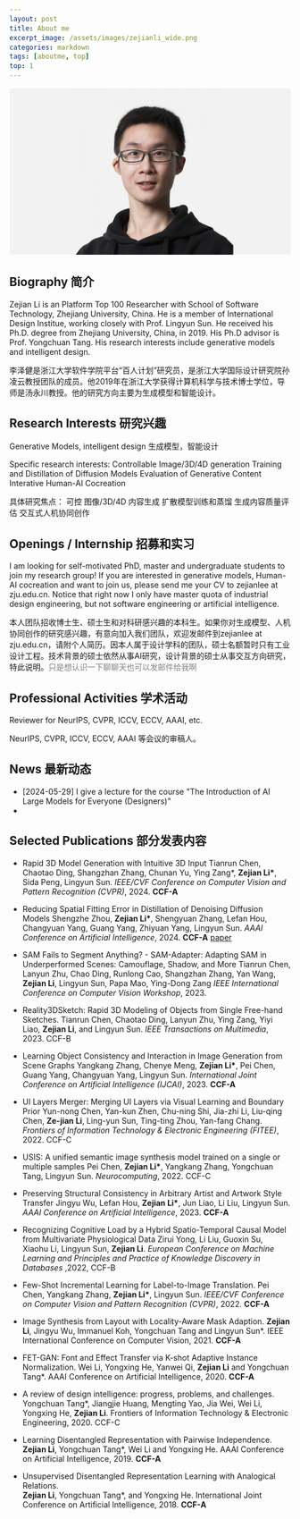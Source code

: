 ```yaml
---
layout: post
title: About me
excerpt_image: /assets/images/zejianli_wide.png
categories: markdown
tags: [aboutme, top]
top: 1
---
```


![banner](/assets/images/zejianli_wide.png)


## Biography 简介

Zejian Li is an Platform Top 100 Researcher with School of Software Technology, Zhejiang University, China. He is a member of International Design Institue, working closely with Prof. Lingyun Sun. He received his Ph.D. degree from Zhejiang University, China, in 2019. His Ph.D advisor is Prof. Yongchuan Tang. His research interests include generative models and intelligent design.

李泽健是浙江大学软件学院平台“百人计划”研究员，是浙江大学国际设计研究院孙凌云教授团队的成员。他2019年在浙江大学获得计算机科学与技术博士学位，导师是汤永川教授。他的研究方向主要为生成模型和智能设计。


## Research Interests 研究兴趣

Generative Models, intelligent design
生成模型，智能设计

Specific research interests:
    Controllable Image/3D/4D generation
    Training and Distillation of Diffusion Models
    Evaluation of Generative Content
    Interative Human-AI Cocreation

具体研究焦点：
    可控 图像/3D/4D 内容生成
    扩散模型训练和蒸馏
    生成内容质量评估
    交互式人机协同创作


## Openings / Internship  招募和实习

I am looking for self-motivated PhD, master and undergraduate students to join my research group! If you are interested in generative models, Human-AI cocreation and want to join us, please send me your CV to zejianlee at zju.edu.cn. Notice that right now I only have master quota of industrial design engineering, but not software engineering or artificial intelligence. 

本人团队招收博士生、硕士生和对科研感兴趣的本科生。如果你对生成模型、人机协同创作的研究感兴趣，有意向加入我们团队，欢迎发邮件到zejianlee at zju.edu.cn，请附个人简历。因本人属于设计学科的团队，硕士名额暂时只有工业设计工程。技术背景的硕士依然从事AI研究，设计背景的硕士从事交互方向研究，特此说明。<span style="color:grey;">只是想认识一下聊聊天也可以发邮件给我啊</span>


## Professional Activities 学术活动

Reviewer for NeurIPS, CVPR, ICCV, ECCV, AAAI, etc.

NeurIPS, CVPR, ICCV, ECCV, AAAI 等会议的审稿人。

## News 最新动态
* [2024-05-29] I give a lecture for the course "The Introduction of AI Large Models for Everyone (Designers)"
* 


## Selected Publications 部分发表内容

- Rapid 3D Model Generation with Intuitive 3D Input
Tianrun Chen, Chaotao Ding, Shangzhan Zhang, Chunan Yu, Ying Zang\*, **Zejian Li\***, Sida Peng, Lingyun Sun. 
*IEEE/CVF Conference on Computer Vision and Pattern Recognition (CVPR)*, 2024. **CCF-A**

- Reducing Spatial Fitting Error in Distillation of Denoising Diffusion Models
Shengzhe Zhou, **Zejian Li\***, Shengyuan Zhang, Lefan Hou, Changyuan Yang, Guang Yang, Zhiyuan Yang, Lingyun Sun.
*AAAI Conference on Artificial Intelligence*, 2024. **CCF-A**
[paper](https://ojs.aaai.org/index.php/AAAI/article/view/28602/29171)

- SAM Fails to Segment Anything? - SAM-Adapter: Adapting SAM in Underperformed Scenes: Camouflage, Shadow, and More
Tianrun Chen, Lanyun Zhu, Chao Ding, Runlong Cao, Shangzhan Zhang, Yan Wang, **Zejian Li**, Lingyun Sun, Papa Mao, Ying-Dong Zang
*IEEE International Conference on Computer Vision Workshop*, 2023.

- Reality3DSketch: Rapid 3D Modeling of Objects from Single Free-hand Sketches. 
Tianrun Chen, Chaotao Ding, Lanyun Zhu, Ying Zang, Yiyi Liao, **Zejian Li**, and Lingyun Sun.
*IEEE Transactions on Multimedia*, 2023. CCF-B

- Learning Object Consistency and Interaction in Image Generation from Scene Graphs
Yangkang Zhang, Chenye Meng, **Zejian Li\***, Pei Chen, Guang Yang, Changyuan Yang, Lingyun Sun. 
*International Joint Conference on Artificial Intelligence (IJCAI)*, 2023. **CCF-A**

- UI Layers Merger: Merging UI Layers via Visual Learning and Boundary Prior
Yun-nong Chen, Yan-kun Zhen, Chu-ning Shi, Jia-zhi Li, Liu-qing Chen, **Ze-jian Li**, Ling-yun Sun, Ting-ting Zhou, Yan-fang Chang. 
*Frontiers of Information Technology & Electronic Engineering (FITEE)*, 2022. CCF-C

- USIS: A unified semantic image synthesis model trained on a single or multiple samples
Pei Chen, **Zejian Li\***, Yangkang Zhang, Yongchuan Tang, Lingyun Sun. 
*Neurocomputing*, 2022. CCF-C

- Preserving Structural Consistency in Arbitrary Artist and Artwork Style Transfer
Jingyu Wu, Lefan Hou, **Zejian Li\***, Jun Liao, Li Liu, Lingyun Sun.
*AAAI Conference on Artificial Intelligence*, 2023. **CCF-A**

- Recognizing Cognitive Load by a Hybrid Spatio-Temporal Causal Model from Multivariate Physiological Data
Zirui Yong, Li Liu, Guoxin Su, Xiaohu Li, Lingyun Sun, **Zejian Li**. 
*European Conference on Machine Learning and Principles and Practice of Knowledge Discovery in Databases* ,2022, CCF-B

- Few-Shot Incremental Learning for Label-to-Image Translation. 
Pei Chen, Yangkang Zhang, **Zejian Li\***, Lingyun Sun. 
*IEEE/CVF Conference on Computer Vision and Pattern Recognition (CVPR)*, 2022.  **CCF-A**

- Image Synthesis from Layout with Locality-Aware Mask Adaption. 
**Zejian Li**, Jingyu Wu, Immanuel Koh, Yongchuan Tang and Lingyun Sun*. 
IEEE International Conference on Computer Vision, 2021.  **CCF-A**

- FET-GAN: Font and Effect Transfer via K-shot Adaptive Instance Normalization. 
Wei Li, Yongxing He, Yanwei Qi, **Zejian Li** and Yongchuan Tang*. 
AAAI Conference on Artificial Intelligence, 2020. **CCF-A**

- A review of design intelligence: progress, problems, and challenges.
Yongchuan Tang\*, Jiangjie Huang, Mengting Yao, Jia Wei, Wei Li, Yongxing He, **Zejian Li**. 
Frontiers of Information Technology & Electronic Engineering, 2020. CCF-C

- Learning Disentangled Representation with Pairwise Independence. 
**Zejian Li**, Yongchuan Tang\*, Wei Li and Yongxing He. 
AAAI Conference on Artificial Intelligence, 2019. **CCF-A**

- Unsupervised Disentangled Representation Learning with Analogical Relations.  
**Zejian Li**, Yongchuan Tang\*, and Yongxing He. 
International Joint Conference on Artificial Intelligence, 2018. **CCF-A**

<!-- 

## 
Paragraphs are separated by a blank line.

2nd paragraph. *Italic*, **bold**, and `monospace`. Itemized lists
look like:

  * this one
  * that one
  * the other one

Note that --- not considering the asterisk --- the actual text
content starts at 4-columns in.

> Block quotes are
> written like so.
>
> They can span multiple paragraphs,
> if you like.

Use 3 dashes for an em-dash. Use 2 dashes for ranges (ex., "it's all
in chapters 12--14"). Three dots ... will be converted to an ellipsis.
Unicode is supported. ☺



An h2 header
------------

Here's a numbered list:

 1. first item
 2. second item
 3. third item

Note again how the actual text starts at 4 columns in (4 characters
from the left side). Here's a code sample:

    # Let me re-iterate ...
    for i in 1 .. 10 { do-something(i) }

As you probably guessed, indented 4 spaces. By the way, instead of
indenting the block, you can use delimited blocks, if you like:

~~~
define foobar() {
    print "Welcome to flavor country!";
}
~~~

(which makes copying & pasting easier). You can optionally mark the
delimited block for Pandoc to syntax highlight it:

~~~python
import time
# Quick, count to ten!
for i in range(10):
    # (but not *too* quick)
    time.sleep(0.5)
    print(i)
~~~



### An h3 header ###

Now a nested list:

 1. First, get these ingredients:

      * carrots
      * celery
      * lentils

 2. Boil some water.

 3. Dump everything in the pot and follow
    this algorithm:

        find wooden spoon
        uncover pot
        stir
        cover pot
        balance wooden spoon precariously on pot handle
        wait 10 minutes
        goto first step (or shut off burner when done)

    Do not bump wooden spoon or it will fall.

Notice again how text always lines up on 4-space indents (including
that last line which continues item 3 above).

Here's a link to [a website](http://foo.bar), to a [local
doc](local-doc.html), and to a [section heading in the current
doc](#an-h2-header). Here's a footnote [^1].

[^1]: Some footnote text.

Tables can look like this:

Name           Size  Material      Color
------------- -----  ------------  ------------
All Business      9  leather       brown
Roundabout       10  hemp canvas   natural
Cinderella       11  glass         transparent

Table: Shoes sizes, materials, and colors.

(The above is the caption for the table.) Pandoc also supports
multi-line tables:

--------  -----------------------
Keyword   Text
--------  -----------------------
red       Sunsets, apples, and
          other red or reddish
          things.

green     Leaves, grass, frogs
          and other things it's
          not easy being.
--------  -----------------------

A horizontal rule follows.

***

Here's a definition list:

apples
  : Good for making applesauce.

oranges
  : Citrus!

tomatoes
  : There's no "e" in tomatoe.

Again, text is indented 4 spaces. (Put a blank line between each
term and  its definition to spread things out more.)

Here's a "line block" (note how whitespace is honored):

| Line one
|   Line too
| Line tree

and images can be specified like so:

Inline math equation: $\omega = d\phi / dt$. Display
math should get its own line like so:

$$I = \int \rho R^{2} dV$$

And note that you can backslash-escape any punctuation characters
which you wish to be displayed literally, ex.: \`foo\`, \*bar\*, etc. -->
